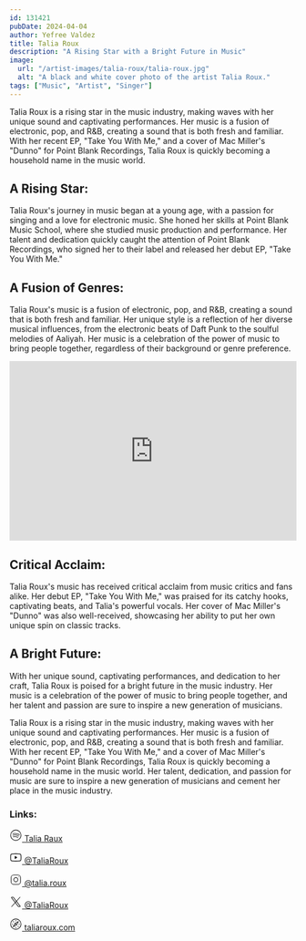 ```yaml
---
id: 131421
pubDate: 2024-04-04
author: Yefree Valdez
title: Talia Roux
description: "A Rising Star with a Bright Future in Music"
image:
  url: "/artist-images/talia-roux/talia-roux.jpg"
  alt: "A black and white cover photo of the artist Talia Roux."
tags: ["Music", "Artist", "Singer"]
---
```


Talia Roux is a rising star in the music industry, making waves with her unique sound and captivating performances. Her music is a fusion of electronic, pop, and R&B, creating a sound that is both fresh and familiar. With her recent EP, "Take You With Me," and a cover of Mac Miller's "Dunno" for Point Blank Recordings, Talia Roux is quickly becoming a household name in the music world.

## A Rising Star:

Talia Roux's journey in music began at a young age, with a passion for singing and a love for electronic music. She honed her skills at Point Blank Music School, where she studied music production and performance. Her talent and dedication quickly caught the attention of Point Blank Recordings, who signed her to their label and released her debut EP, "Take You With Me."

## A Fusion of Genres:

Talia Roux's music is a fusion of electronic, pop, and R&B, creating a sound that is both fresh and familiar. Her unique style is a reflection of her diverse musical influences, from the electronic beats of Daft Punk to the soulful melodies of Aaliyah. Her music is a celebration of the power of music to bring people together, regardless of their background or genre preference.

<iframe class="rounded-xl" width="100%" height="315" src="https://www.youtube.com/embed/pFbAvbvJgBA?si=SQwfB4fTgvCYYKW1" title="YouTube video player" frameborder="0" allow="accelerometer; clipboard-write; encrypted-media; gyroscope; picture-in-picture; web-share" referrerpolicy="strict-origin-when-cross-origin" allowfullscreen></iframe>

## Critical Acclaim:

Talia Roux's music has received critical acclaim from music critics and fans alike. Her debut EP, "Take You With Me," was praised for its catchy hooks, captivating beats, and Talia's powerful vocals. Her cover of Mac Miller's "Dunno" was also well-received, showcasing her ability to put her own unique spin on classic tracks.

## A Bright Future:

With her unique sound, captivating performances, and dedication to her craft, Talia Roux is poised for a bright future in the music industry. Her music is a celebration of the power of music to bring people together, and her talent and passion are sure to inspire a new generation of musicians.

Talia Roux is a rising star in the music industry, making waves with her unique sound and captivating performances. Her music is a fusion of electronic, pop, and R&B, creating a sound that is both fresh and familiar. With her recent EP, "Take You With Me," and a cover of Mac Miller's "Dunno" for Point Blank Recordings, Talia Roux is quickly becoming a household name in the music world. Her talent, dedication, and passion for music are sure to inspire a new generation of musicians and cement her place in the music industry.

### Links:

<a href="https://open.spotify.com/artist/109dg01x0XwCzkO4QDGyQI?si=J3n-eCUKS9ugngk8KZuW2Q&utm_medium=share&utm_source=linktree&nd=1&dlsi=42a824eebb67439c"
  class="social_media_link"
  data-social="spotify">
<svg width="22px" height="22px" viewBox="0 0 24 24" stroke-width="1.2" fill="none" xmlns="http://www.w3.org/2000/svg" color="currentColor"><path d="M7 15C7 15 11.5 14 16 16" stroke="currentColor" stroke-width="1.2" stroke-linecap="round" stroke-linejoin="round"></path><path d="M6.5 12C6.5 12 12.5 10.5 17.5 13.5" stroke="currentColor" stroke-width="1.2" stroke-linecap="round" stroke-linejoin="round"></path><path d="M6 9.00003C9 8.50005 14 8.00006 19 11" stroke="currentColor" stroke-width="1.2" stroke-linecap="round" stroke-linejoin="round"></path><path d="M12 22C6.47715 22 2 17.5228 2 12C2 6.47715 6.47715 2 12 2C17.5228 2 22 6.47715 22 12C22 17.5228 17.5228 22 12 22Z" stroke="currentColor" stroke-width="1.2" stroke-linecap="round" stroke-linejoin="round"></path></svg>
<span>
Talia Raux
</span>
</a>

<a href="https://www.youtube.com/channel/UCHQlmsnZzKFKqDprQFf7bVA"
  class="social_media_link"
  data-social="youtube">
<svg width="22px" height="22px" stroke-width="1.4" viewBox="0 0 24 24" fill="none" xmlns="http://www.w3.org/2000/svg" color="currentColor"><path d="M14 12L10.5 14V10L14 12Z" fill="currentColor" stroke="currentColor" stroke-width="1.4" stroke-linecap="round" stroke-linejoin="round"></path><path d="M2 12.7075V11.2924C2 8.39705 2 6.94939 2.90549 6.01792C3.81099 5.08645 5.23656 5.04613 8.08769 4.96549C9.43873 4.92728 10.8188 4.8999 12 4.8999C13.1812 4.8999 14.5613 4.92728 15.9123 4.96549C18.7634 5.04613 20.189 5.08645 21.0945 6.01792C22 6.94939 22 8.39705 22 11.2924V12.7075C22 15.6028 22 17.0505 21.0945 17.9819C20.189 18.9134 18.7635 18.9537 15.9124 19.0344C14.5613 19.0726 13.1812 19.1 12 19.1C10.8188 19.1 9.43867 19.0726 8.0876 19.0344C5.23651 18.9537 3.81097 18.9134 2.90548 17.9819C2 17.0505 2 15.6028 2 12.7075Z" stroke="currentColor" stroke-width="1.4"></path></svg>
<span>
@TaliaRoux
</span>
</a>

<a href="https://www.instagram.com/talia.roux/"
  class="social_media_link"
  data-social="instagram">
<svg width="22px" height="22px" stroke-width="1.2" viewBox="0 0 24 24" fill="none" xmlns="http://www.w3.org/2000/svg" color="currentColor"><path d="M12 16C14.2091 16 16 14.2091 16 12C16 9.79086 14.2091 8 12 8C9.79086 8 8 9.79086 8 12C8 14.2091 9.79086 16 12 16Z" stroke="currentColor" stroke-width="1.2" stroke-linecap="round" stroke-linejoin="round"></path><path d="M3 16V8C3 5.23858 5.23858 3 8 3H16C18.7614 3 21 5.23858 21 8V16C21 18.7614 18.7614 21 16 21H8C5.23858 21 3 18.7614 3 16Z" stroke="currentColor" stroke-width="1.2"></path><path d="M17.5 6.51L17.51 6.49889" stroke="currentColor" stroke-width="1.2" stroke-linecap="round" stroke-linejoin="round"></path></svg>
<span>
@talia.roux
</span>
</a>

<a href="https://www.youtube.com/channel/UCHQlmsnZzKFKqDprQFf7bVA"
  class="social_media_link"
  data-social="twitter">
<svg width="22px" height="22px" viewBox="0 0 24 24" stroke-width="1.2" fill="none" xmlns="http://www.w3.org/2000/svg" color="currentColor"><path d="M16.8198 20.7684L3.75317 3.96836C3.44664 3.57425 3.72749 3 4.22678 3H6.70655C6.8917 3 7.06649 3.08548 7.18016 3.23164L20.2468 20.0316C20.5534 20.4258 20.2725 21 19.7732 21H17.2935C17.1083 21 16.9335 20.9145 16.8198 20.7684Z" stroke="currentColor" stroke-width="1.2"></path><path d="M20 3L4 21" stroke="currentColor" stroke-width="1.2" stroke-linecap="round"></path></svg>
<span>
@TaliaRoux
</span>
</a>

<a href="https://www.taliaroux.com"
  class="social_media_link"
  data-social="website">
<svg width="22px" height="22px" stroke-width="1.2" viewBox="0 0 24 24" fill="none" xmlns="http://www.w3.org/2000/svg" color="currentColor"><path d="M10.5857 10.5857L16.9496 7.0502L13.4141 13.4142M10.5857 10.5857L7.05012 16.9497L13.4141 13.4142M10.5857 10.5857L13.4141 13.4142" stroke="currentColor" stroke-width="1.2" stroke-linecap="round" stroke-linejoin="round"></path><path d="M12 22C17.5228 22 22 17.5228 22 12C22 6.47715 17.5228 2 12 2C6.47715 2 2 6.47715 2 12C2 17.5228 6.47715 22 12 22Z" stroke="currentColor" stroke-width="1.2" stroke-linecap="round" stroke-linejoin="round"></path><path d="M19 12H18" stroke="currentColor" stroke-width="1.2" stroke-linecap="round" stroke-linejoin="round"></path><path d="M6 12H5" stroke="currentColor" stroke-width="1.2" stroke-linecap="round" stroke-linejoin="round"></path><path d="M12 5V6" stroke="currentColor" stroke-width="1.2" stroke-linecap="round" stroke-linejoin="round"></path><path d="M12 18V19" stroke="currentColor" stroke-width="1.2" stroke-linecap="round" stroke-linejoin="round"></path><path d="M7.05029 7.05029L7.7574 7.7574" stroke="currentColor" stroke-width="1.2" stroke-linecap="round" stroke-linejoin="round"></path><path d="M16.2427 16.2427L16.9498 16.9498" stroke="currentColor" stroke-width="1.2" stroke-linecap="round" stroke-linejoin="round"></path></svg>
<span>
taliaroux.com
</span>
</a>
